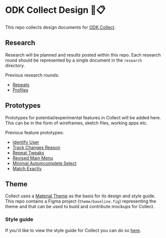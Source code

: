 # ODK Collect Design 🎨📋

This repo collects design documents for [ODK Collect](https://github.com/opendatakit/collect).

## Research

Research will be planned and results posted within this repo. Each research round should be represented by a single document in the `research` directory.

Previous research rounds:

* [Repeats](research/repeats)
* [Profiles](research/profiles)

## Prototypes

Prototypes for potential/experimental features in Collect will be added here. This can be in the form of wireframes, sketch files, working apps etc.

Previous feature prototypes:

* [Identify User](prototypes/identify-user)
* [Track Changes Reason](prototypes/track-changes-reason)
* [Repeat Tweaks](prototypes/repeat-tweaks)
* [Revised Main Menu](prototypes/revised-main-menu)
* [Minimal Automcomplete Select](prototypes/minimal-autocomplete-select)
* [Match Exactly](prototypes/match-exactly)

## Theme

Collect uses a [Material Theme](https://material.io/design/material-theming/) as the basis for its design and style guide. This repo contains a Figma project (`theme/baseline.fig`) representing the theme and that can be used to build and contribute mockups for Collect.

### Style guide

If you'd like to view the style guide for Collect you can do so [here](https://github.com/seadowg/collect-design/releases/latest/download/collect-styleguide.pdf).

